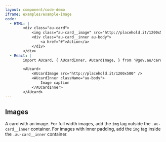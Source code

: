 ```yaml
---
layout: component/code-demo
iframe: examples/example-image
code:
  - HTML: |
        <div class="au-card">
            <img class="au-card__image" src="http://placehold.it/1200x500" />
            <div class="au-card__inner au-body">
                <a href="#">Action</a>
            </div>
        </div>
  - React: |
        import AUcard, { AUcardInner, AUcardImage, } from '@gov.au/card';

        <AUcard>
            <AUcardImage src="http://placehold.it/1200x500" />
            <AUcardInner className="au-body">
                Image caption
            </AUcardInner>
        </AUcard>
---
```

## Images

A card with an image. For full width images, add the `img` tag outside the `.au-card__inner` container. For images with inner padding, add the `img` tag inside the `.au-card__inner` container.
